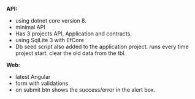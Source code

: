 **API:**

- using dotnet core version 8.
- minimal API
- Has 3 projects API, Application and contracts.
- using SqlLite 3 with EfCore
- Db seed script also added to the application project. runs every time project start. clear the old data from the tbl.

**Web:**

- latest Angular
- form with validations
- on submit btn shows the success/error in the alert box.
